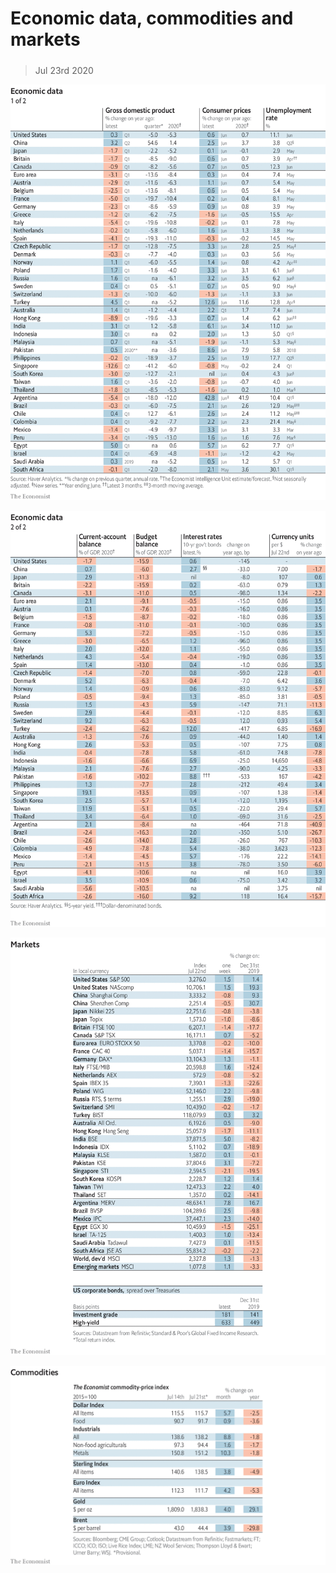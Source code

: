 ###### 

# Economic data, commodities and markets 

#####  

> Jul 23rd 2020 

![image](images/20200725_INT101.png) 


![image](images/20200725_INT102.png) 


![image](images/20200725_INT201.png) 


![image](images/20200725_INT401.png) 


